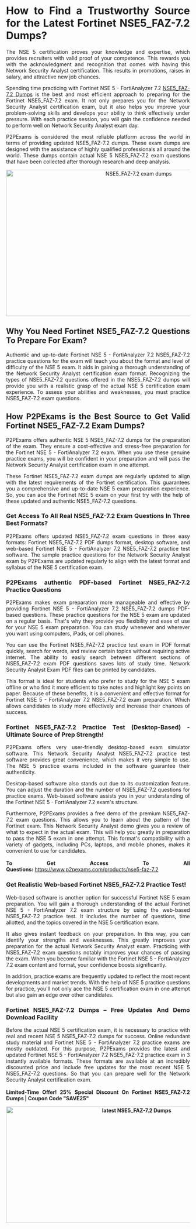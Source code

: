<h1 style="text-align: justify;">How to Find a Trustworthy Source for the Latest Fortinet NSE5_FAZ-7.2 Dumps?</h1>

<p style="text-align: justify;">The NSE 5 certification proves your knowledge and expertise, which provides recruiters with valid proof of your competence. This rewards you with the acknowledgment and recognition that comes with having this Network Security Analyst certification. This results in promotions, raises in salary, and attractive new job chances.</p>

<p style="text-align: justify;">Spending time practicing with Fortinet NSE 5 - FortiAnalyzer 7.2 <a href="https://www.p2pexams.com/fortinet/pdf/nse5-faz-7.2">NSE5_FAZ-7.2 Dumps</a> is the best and most efficient approach to preparing for the Fortinet NSE5_FAZ-7.2 exam. It not only prepares you for the Network Security Analyst certification exam, but it also helps you improve your problem-solving skills and develops your ability to think effectively under pressure. With each practice session, you will gain the confidence needed to perform well on Network Security Analyst exam day.</p>

<p style="text-align: justify;">P2PExams is considered the most reliable platform across the world in terms of providing updated NSE5_FAZ-7.2 dumps. These exam dumps are designed with the assistance of highly qualified professionals all around the world. These dumps contain actual NSE 5 NSE5_FAZ-7.2 exam questions that have been collected after thorough research and deep analysis.</p>

<p style="text-align: center;"><a href="https://www.p2pexams.com/products/nse5-faz-7.2"><img alt="NSE5_FAZ-7.2 exam dumps" src="https://i.imgur.com/bYO6cd5.jpeg" style="width: 711px; height: 400px;" /></a></p>

<h2 style="text-align: justify;">Why You Need Fortinet NSE5_FAZ-7.2 Questions To Prepare For Exam?</h2>

<p style="text-align: justify;">Authentic and up-to-date Fortinet NSE 5 - FortiAnalyzer 7.2 NSE5_FAZ-7.2 practice questions for the exam will teach you about the format and level of difficulty of the NSE 5 exam. It aids in gaining a thorough understanding of the Network Security Analyst certification exam format. Recognizing the types of NSE5_FAZ-7.2 questions offered in the NSE5_FAZ-7.2 dumps will provide you with a realistic grasp of the actual NSE 5 certification exam experience. To assess your abilities and weaknesses, you must practice NSE5_FAZ-7.2 exam questions.</p>

<h2 style="text-align: justify;">How P2PExams is the Best Source to Get Valid Fortinet NSE5_FAZ-7.2 Exam Dumps?</h2>

<p style="text-align: justify;">P2PExams offers authentic NSE 5 NSE5_FAZ-7.2 dumps for the preparation of the exam. They ensure a cost-effective and stress-free preparation for the Fortinet NSE 5 - FortiAnalyzer 7.2 exam. When you use these genuine practice exams, you will be confident in your preparation and will pass the Network Security Analyst certification exam in one attempt.</p>

<p style="text-align: justify;">These Fortinet NSE5_FAZ-7.2 exam dumps are regularly updated to align with the latest requirements of the Fortinet certification. This guarantees you a comprehensive and up-to-date NSE 5 exam preparation experience. So, you can ace the Fortinet NSE 5 exam on your first try with the help of these updated and authentic NSE5_FAZ-7.2 questions.</p>

<h3 style="text-align: justify;">Get Access To All Real NSE5_FAZ-7.2 Exam Questions In Three Best Formats?</h3>

<p style="text-align: justify;">P2PExams offers updated NSE5_FAZ-7.2 exam questions in three easy formats: Fortinet NSE5_FAZ-7.2 PDF dumps format, desktop software, and web-based Fortinet NSE 5 - FortiAnalyzer 7.2 NSE5_FAZ-7.2 practice test software. The sample practice questions for the Network Security Analyst exam by P2PExams are updated regularly to align with the latest format and syllabus of the NSE 5 certification exam.</p>

<h3 style="text-align: justify;">P2PExams authentic PDF-based Fortinet NSE5_FAZ-7.2 Practice Questions</h3>

<p style="text-align: justify;">P2PExams makes exam preparation more manageable and effective by providing Fortinet NSE 5 - FortiAnalyzer 7.2 NSE5_FAZ-7.2 dumps PDF-based questions. These practice questions for the NSE 5 exam are updated on a regular basis. That&#39;s why they provide you flexibility and ease of use for your NSE 5 exam preparation. You can study whenever and wherever you want using computers, iPads, or cell phones.</p>

<p style="text-align: justify;">You can use the Fortinet NSE5_FAZ-7.2 practice test exam in PDF format quickly, search for words, and review certain topics without requiring active internet. The ability to easily search between different sections of NSE5_FAZ-7.2 exam PDF questions saves lots of study time. Network Security Analyst Exam PDF files can be printed by candidates.</p>

<p style="text-align: justify;">This format is ideal for students who prefer to study for the NSE 5 exam offline or who find it more efficient to take notes and highlight key points on paper. Because of these benefits, it is a convenient and effective format for Fortinet NSE 5 - FortiAnalyzer 7.2 NSE5_FAZ-7.2 exam preparation. Which allows candidates to study more effectively and increase their chances of success.</p>

<h3 style="text-align: justify;">Fortinet NSE5_FAZ-7.2 Practice Test (Desktop-Based) - Ultimate Source of Prep Strength!</h3>

<p style="text-align: justify;">P2PExams offers very user-friendly desktop-based exam simulator software. This Network Security Analyst NSE5_FAZ-7.2 practice test software provides great convenience, which makes it very simple to use. The NSE 5 practice exams included in the software guarantee their authenticity.</p>

<p style="text-align: justify;">Desktop-based software also stands out due to its customization feature. You can adjust the duration and the number of NSE5_FAZ-7.2 questions for practice exams. Web-based software assists you in your understanding of the Fortinet NSE 5 - FortiAnalyzer 7.2 exam&#39;s structure.</p>

<p style="text-align: justify;">Furthermore, P2PExams provides a free demo of the premium NSE5_FAZ-7.2 exam questions. This allows you to learn about the pattern of the Fortinet exam. This Network Security Analyst demo gives you a review of what to expect in the actual exam. This will help you greatly in preparation to pass the NSE 5 exam in one attempt. This format&#39;s compatibility with a variety of gadgets, including PCs, laptops, and mobile phones, makes it convenient to use for candidates.<br />
<br />
<strong>To Get Access To All Questions:</strong>&nbsp;<a href="https://www.p2pexams.com/products/nse5-faz-7.2">https://www.p2pexams.com/products/nse5-faz-7.2</a></p>

<h3 style="text-align: justify;">Get Realistic Web-based Fortinet NSE5_FAZ-7.2 Practice Test!</h3>

<p style="text-align: justify;">Web-based software is another option for successful Fortinet NSE 5 exam preparation. You will gain a thorough understanding of the actual Fortinet NSE 5 - FortiAnalyzer 7.2 exam structure by using the web-based NSE5_FAZ-7.2 practice test. It includes the number of questions, time allotted, and the topics covered in the NSE 5 certification exam.</p>

<p style="text-align: justify;">It also gives instant feedback on your preparation. In this way, you can identify your strengths and weaknesses. This greatly improves your preparation for the actual Network Security Analyst exam. Practicing with NSE5_FAZ-7.2 exam questions notably improves your chances of passing the exam. When you become familiar with the Fortinet NSE 5 - FortiAnalyzer 7.2 exam content and format, your confidence boosts significantly.</p>

<p style="text-align: justify;">In addition, practice exams are frequently updated to reflect the most recent developments and market trends. With the help of NSE 5 practice questions for practice, you&#39;ll not only ace the NSE 5 certification exam in one attempt but also gain an edge over other candidates.</p>

<h3 style="text-align: justify;">Fortinet NSE5_FAZ-7.2 Dumps &ndash; Free Updates And Demo Download Facility</h3>

<p style="text-align: justify;">Before the actual NSE 5 certification exam, it is necessary to practice with real and recent NSE 5 NSE5_FAZ-7.2 dumps for success. Online redundant study material and Fortinet NSE 5 - FortiAnalyzer 7.2 practice exams are mostly outdated. For this purpose, P2PExams provides the latest and updated Fortinet NSE 5 - FortiAnalyzer 7.2 NSE5_FAZ-7.2 practice exam in 3 instantly available formats. These formats are available at an incredibly discounted price and include free updates for the most recent NSE 5 NSE5_FAZ-7.2 questions. So that you can prepare well for the Network Security Analyst certification exam.<br />
<br />
<strong>Limited-Time Offer! 25% Special Discount On Fortinet NSE5_FAZ-7.2 Dumps | Coupon Code &quot;SAVE25&quot;</strong></p>

<p style="text-align: center;"><strong><img alt="latest NSE5_FAZ-7.2 Dumps" src="https://i.imgur.com/v6S6yYL.jpeg" style="width: 700px; height: 318px;" /></strong></p>

